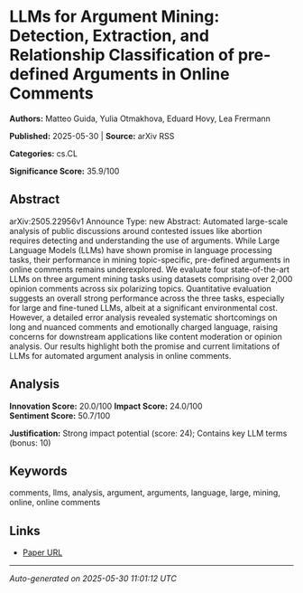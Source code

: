 # LLMs for Argument Mining: Detection, Extraction, and Relationship Classification of pre-defined Arguments in Online Comments

**Authors:** Matteo Guida, Yulia Otmakhova, Eduard Hovy, Lea Frermann

**Published:** 2025-05-30 | **Source:** arXiv RSS

**Categories:** cs.CL

**Significance Score:** 35.9/100

## Abstract

arXiv:2505.22956v1 Announce Type: new 
Abstract: Automated large-scale analysis of public discussions around contested issues like abortion requires detecting and understanding the use of arguments. While Large Language Models (LLMs) have shown promise in language processing tasks, their performance in mining topic-specific, pre-defined arguments in online comments remains underexplored. We evaluate four state-of-the-art LLMs on three argument mining tasks using datasets comprising over 2,000 opinion comments across six polarizing topics. Quantitative evaluation suggests an overall strong performance across the three tasks, especially for large and fine-tuned LLMs, albeit at a significant environmental cost. However, a detailed error analysis revealed systematic shortcomings on long and nuanced comments and emotionally charged language, raising concerns for downstream applications like content moderation or opinion analysis. Our results highlight both the promise and current limitations of LLMs for automated argument analysis in online comments.

## Analysis

**Innovation Score:** 20.0/100
**Impact Score:** 24.0/100  
**Sentiment Score:** 50.7/100

**Justification:** Strong impact potential (score: 24); Contains key LLM terms (bonus: 10)

## Keywords

comments, llms, analysis, argument, arguments, language, large, mining, online, online comments

## Links

- [Paper URL](https://arxiv.org/abs/2505.22956)

---
*Auto-generated on 2025-05-30 11:01:12 UTC*
